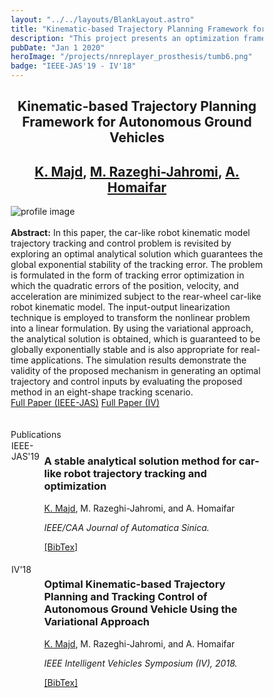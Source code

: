 ```yaml
---
layout: "../../layouts/BlankLayout.astro"
title: "Kinematic-based Trajectory Planning Framework for Autonomous Ground Vehicles"
description: "This project presents an optimization framework for the trajectory planning problem of autonomous vehicles for a bounded time horizon."
pubDate: "Jan 1 2020"
heroImage: "/projects/nnreplayer_prosthesis/tumb6.png"
badge: "IEEE-JAS'19 - IV'18"
---
```

<style>
    * {
      box-sizing: border-box;
    }

    /* Create two unequal columns that floats next to each other */
    .column {
      float: left;
      padding: 1px;
    }

    .left {
      width: 13%;
    }

    .right {
      width: 87%;
    }

    /* Clear floats after the columns */
    .row:after {
      content: "";
      display: table;
      clear: both;
    }
</style>
<div class="mb-5">
    <h2 style="text-align:center " id="center" class="text-4xl w-full font-bold ">Kinematic-based Trajectory Planning Framework for Autonomous Ground Vehicles</h2>
  </div>
<div class="mb-5">
    <h2 style="text-align:center" id="center" class="font-light text-2xl w-full font-bold "><a
        href="https://k1majd.github.io"
        >K. Majd</a
      >, <a 
        href="https://www.linkedin.com/in/mohammadrazeghijahromi/"
        >M. Razeghi-Jahromi</a
      >, <a
        href="https://www.ncat.edu/employee-bio.php?directoryID=430387136"
        >A. Homaifar</a
      ></h2>
  </div>
<div>
    <img
        src="/projects/nnreplayer_prosthesis/tumb7.png"
        alt="profile image"
    />
</div>
<br />
<div>
<div class="mb-10 text-justify">
    <b> Abstract:</b> 
     In this paper, the car-like robot kinematic model trajectory tracking and control problem is revisited by exploring an optimal analytical solution which guarantees the global exponential stability of the tracking error. The problem is formulated in the form of tracking error optimization in which the quadratic errors of the position, velocity, and acceleration are minimized subject to the rear-wheel car-like robot kinematic model. The input-output linearization technique is employed to transform the nonlinear problem into a linear formulation. By using the variational approach, the analytical solution is obtained, which is guaranteed to be globally exponentially stable and is also appropriate for real-time applications. The simulation results demonstrate the validity of the proposed mechanism in generating an optimal trajectory and control inputs by evaluating the proposed method in an eight-shape tracking scenario.
  </div>
<div class=" col-xs-12 col-sm-2 ">
<div class="center">
    <div id="col_inner_id-638fba18b86c0" class="fw-col-inner" data-paddings="0px 0px 0px 0px">
		<a href="/papers/IEEE_JAS19.pdf" target="_blank" id="button_35873d1d8b5611a5c514ec3437e68163" class="btn btn-primary" data-mtop="0" data-mbottom="0">Full Paper (IEEE-JAS)</a>
    <a href="/papers/IV18.pdf" target="_blank" id="button_35873d1d8b5611a5c514ec3437e68163" class="btn btn-primary" data-mtop="0" data-mbottom="0">Full Paper (IV)</a>
    </div>
</div>
</div>
<br />
<br />
</div>
  <div class="mb-5">
    <div class="text-3xl w-full font-bold">Publications</div>
  </div>
  <div class="row">
    <div class="column left">
      <span class="badge">IEEE-JAS'19</span>
    </div>
    <div class="column right">
      <h3 class="font-semibold mb-0.2 text-justify">
        A stable analytical solution method for car-like robot trajectory
        tracking and optimization
      </h3>
      <p class="font-light text-sm">
        <ins>K. Majd</ins>, M. Razeghi-Jahromi, and A. Homaifar
      </p>
      <i class="font-light text-sm"> IEEE/CAA Journal of Automatica Sinica.</i>
      <p class="my-2 text-justify"></p>
      <a href="/bib/ieee_jas19.txt">[BibTex]</a>
      <!-- <a href="/posters/poster_ICRA2022.png">[poster]</a> -->
    </div>
  </div>
  <br />
  <div class="row">
    <div class="column left">
      <span class="badge">IV'18</span>
    </div>
    <div class="column right">
      <h3 class="font-semibold mb-0.2 text-justify">
        Optimal Kinematic-based Trajectory Planning and Tracking Control of
        Autonomous Ground Vehicle Using the Variational Approach
      </h3>
      <p class="font-light text-sm">
        <ins>K. Majd</ins>, M. Razeghi-Jahromi, and A. Homaifar
      </p>
      <i class="font-light text-sm">
        IEEE Intelligent Vehicles Symposium (IV), 2018.
      </i>
      <p class="my-2 text-justify"></p>
      <a href="/bib/iv18.txt">[BibTex]</a>
      <!-- <a href="/posters/poster_ICRA2022.png">[poster]</a> -->
    </div>
  </div>